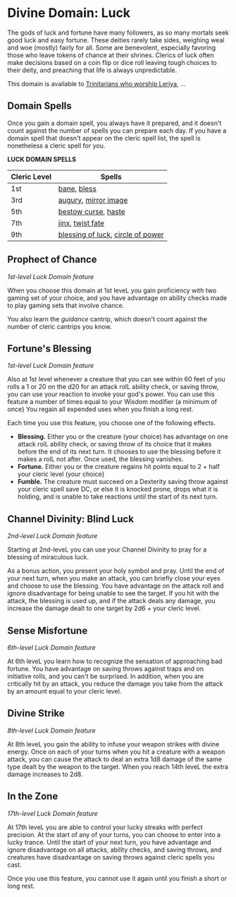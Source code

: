 # Divine Domain: Luck
The gods of luck and fortune have many followers, as so many mortals seek good luck and easy fortune. These deities rarely take sides, weighing weal and woe (mostly) fairly for all. Some are benevolent, especially favoring those who leave tokens of chance at their shrines. Clerics of luck often make decisions based on a coin flip or dice roll leaving tough choices to their deity, and preaching that life is always unpredictable.

This domain is available to [Trinitarians who worship Leriya](../../Religions/Trinitarian.md#leriya), ...

## Domain Spells
Once you gain a domain spell, you always have it prepared, and it doesn't count against the number of spells you can prepare each day. If you have a domain spell that doesn't appear on the cleric spell list, the spell is nonetheless a cleric spell for you.

**LUCK DOMAIN SPELLS**

Cleric Level|Spells
------------|------
1st | [bane](../../Magic/Spells/bane.md), [bless](../../Magic/Spells/bless.md)
3rd | [augury](../../Magic/Spells/augury.md), [mirror image](../../Magic/Spells/mirror-image.md)
5th | [bestow curse](../../Magic/Spells/bestow-curse.md), [haste](../../Magic/Spells/haste.md)
7th | [jinx](../../Magic/Spells/jinx.md), [twist fate](../../Magic/Spells/twist-fate.md)
9th | [blessing of luck](../../Magic/Spells/blessing-of-luck.md), [circle of power](../../Magic/Spells/circle-of-power.md)

## Prophect of Chance
*1st-level Luck Domain feature*

When you choose this domain at 1st leveL you gain proficiency with two gaming set of your choice, and you have advantage on ability checks made to play gaming sets that involve chance.

You also learn the *guidance* cantrip, which doesn't count against the number of cleric cantrips you know.

## Fortune's Blessing
*1st-level Luck Domain feature*

Also at 1st level whenever a creature that you can see within 60 feet of you rolls a 1 or 20 on the d20 for an attack rolL ability check, or saving throw, you can use your reaction to invoke your god's power. You can use this feature a number of times equal to your Wisdom modifier (a minimum of once} You regain all expended uses when you finish a long rest.

Each time you use this feature, you choose one of the following effects.
* **Blessing.** Either you or the creature (your choice) has advantage on one attack rolL ability check, or saving throw of its choice that it makes before the end of its next turn. It chooses to use the blessing before it makes a rolL not after. Once used, the blessing vanishes. 
* **Fortune.** Either you or the creature regains hit points equal to 2 + half your cleric level (your choice} 
* **Fumble.** The creature must succeed on a Dexterity saving throw against your cleric spell save DC, or else it is knocked prone, drops what it is holding, and is unable to take reactions until the start of its next turn.

## Channel Divinity: Blind Luck
*2nd-level Luck Domain feature*

Starting at 2nd-leveL you can use your Channel Divinity to pray for a blessing of miraculous luck.

As a bonus action, you present your holy symbol and pray. Until the end of your next turn, when you make an attack, you can briefly close your eyes and choose to use the blessing. You have advantage on the attack roll and ignore disadvantage for being unable to see the target. If you hit with the attack, the blessing is used up, and if the attack deals any damage, you increase the damage dealt to one target by 2d6 + your cleric level.

## Sense Misfortune
*6th-level Luck Domain feature*

At 6th leveL you learn how to recognize the sensation of approaching bad fortune. You have advantage on saving throws against traps and on initiative rolls, and you can't be surprised. In addition, when you are critically hit by an attack, you reduce the damage you take from the attack by an amount equal to your cleric level.

## Divine Strike
*8th-level Luck Domain feature*

At 8th leveL you gain the ability to infuse your weapon strikes with divine energy. Once on each of your turns when you hit a creature with a weapon attack, you can cause the attack to deal an extra 1d8 damage of the same type dealt by the weapon to the target. When you reach 14th leveL the extra damage increases to 2d8.

## In the Zone
*17th-level Luck Domain feature*

At 17th leveL you are able to control your lucky streaks with perfect precision. At the start of any of your turns, you can choose to enter into a lucky trance. Until the start of your next turn, you have advantage and ignore disadvantage on all attacks, ability checks, and saving throws, and creatures have disadvantage on saving throws against cleric spells you cast.

Once you use this feature, you cannot use it again until you finish a short or long rest.
